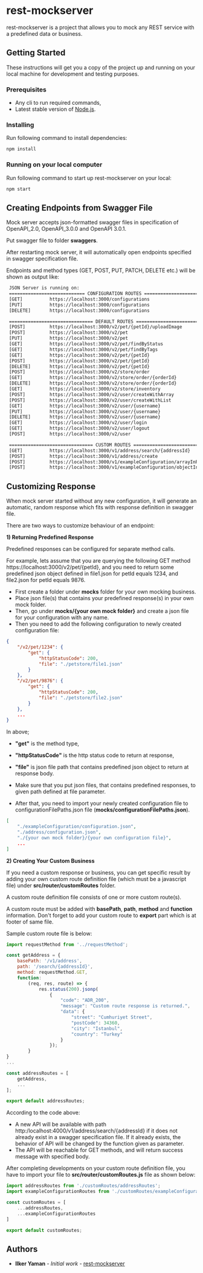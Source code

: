# rest-mockserver

rest-mockserver is a project that allows you to mock any REST service with a predefined data or business.

## Getting Started

These instructions will get you a copy of the project up and running on your local machine for development and testing purposes. 

### Prerequisites

* Any cli to run required commands,
* Latest stable version of [Node.js](https://nodejs.org/en/).

### Installing

Run following command to install dependencies:

```sh
npm install
```

### Running on your local computer

Run following command to start up rest-mockserver on your local:

```sh
npm start
```
## Creating Endpoints from Swagger File

Mock server accepts json-formatted swagger files in specification of OpenAPI_2.0, OpenAPI_3.0.0 and OpenAPI 3.0.1.

Put swagger file to folder **swaggers**.

After restarting mock server, it will automatically open endpoints specified in swagger specification file.

Endpoints and method types (GET, POST, PUT, PATCH, DELETE etc.) will be shown as output like:
```sh
 JSON Server is running on:
 ============================ CONFIGURATION ROUTES ===========================
 [GET]          https://localhost:3000/configurations
 [PUT]          https://localhost:3000/configurations
 [DELETE]       https://localhost:3000/configurations

 =============================== DEFAULT ROUTES ==============================
 [POST]         https://localhost:3000/v2/pet/{petId}/uploadImage
 [POST]         https://localhost:3000/v2/pet
 [PUT]          https://localhost:3000/v2/pet
 [GET]          https://localhost:3000/v2/pet/findByStatus
 [GET]          https://localhost:3000/v2/pet/findByTags
 [GET]          https://localhost:3000/v2/pet/{petId}
 [POST]         https://localhost:3000/v2/pet/{petId}
 [DELETE]       https://localhost:3000/v2/pet/{petId}
 [POST]         https://localhost:3000/v2/store/order
 [GET]          https://localhost:3000/v2/store/order/{orderId}
 [DELETE]       https://localhost:3000/v2/store/order/{orderId}
 [GET]          https://localhost:3000/v2/store/inventory
 [POST]         https://localhost:3000/v2/user/createWithArray
 [POST]         https://localhost:3000/v2/user/createWithList
 [GET]          https://localhost:3000/v2/user/{username}
 [PUT]          https://localhost:3000/v2/user/{username}
 [DELETE]       https://localhost:3000/v2/user/{username}
 [GET]          https://localhost:3000/v2/user/login
 [GET]          https://localhost:3000/v2/user/logout
 [POST]         https://localhost:3000/v2/user

 =============================== CUSTOM ROUTES ===============================
 [GET]          https://localhost:3000/v1/address/search/{addressId}
 [POST]         https://localhost:3000/v1/address/create
 [POST]         https://localhost:3000/v1/exampleConfiguration/arrayInRequest
 [POST]         https://localhost:3000/v1/exampleConfiguration/objectInRequest
```

## Customizing Response

When mock server started without any new configuration, it will generate an automatic, random response which fits with response definition in swagger file.

There are two ways to customize behaviour of an endpoint:

**1) Returning Predefined Response**

Predefined responses can be configured for separate method calls.

For example, lets assume that you are querying the following GET method https://localhost:3000/v2/pet/{petId}, and you need to return some predefined json object defined in file1.json for petId equals 1234, and file2.json for petId equals 9876.

* First create a folder under **mocks** folder for your own mocking business.
* Place json file(s) that contains your predefined response(s) in your own mock folder.
* Then, go under **mocks/{your own mock folder}** and create a json file for your configuration with any name.
* Then you need to add the following configuration to newly created configuration file:
```json
{
    "/v2/pet/1234": {
        "get": {
            "httpStatusCode": 200,
            "file": "./petstore/file1.json"
        }
    },
    "/v2/pet/9876": {
        "get": {
            "httpStatusCode": 200,
            "file": "./petstore/file2.json"
        }
    },
    ...
}
```

In above; 

* **"get"** is the method type,
* **"httpStatusCode"** is the http status code to return at response,
* **"file"** is json file path that contains predefined json object to return at response body.
 

* Make sure that you put json files, that contains predefined responses, to given path defined at file parameter.

* After that, you need to import your newly created configuration file to configurationFilePaths.json file (**mocks/configurationFilePaths.json**).
```json
[
    "./exampleConfiguration/configuration.json",
    "./address/configuration.json",
    "./{your own mock folder}/{your own configuration file}",
    ...
]
```
**2) Creating Your Custom Business**

If you need a custom response or business, you can get specific result by adding your own custom route definition file (which must be a javascript file) under **src/router/customRoutes** folder.

A custom route definition file consists of one or more custom route(s). 

A custom route must be added with **basePath**, **path**, **method** and **function** information. Don't forget to add your custom route to **export** part which is at footer of same file.

Sample custom route file is below:
```js
import requestMethod from '../requestMethod';

const getAddress = {
    basePath: '/v1/address',
    path: '/search/{addressId}',
    method: requestMethod.GET,
    function:
        (req, res, route) => {
            res.status(200).jsonp(
                {
                    "code": "ADR_200",
                    "message": "Custom route response is returned.",
                    "data": {
                        "street": "Cumhuriyet Street",
                        "postCode": 34360,
                        "city": "Istanbul",
                        "country": "Turkey"
                    }
                });
        }
}
...

const addressRoutes = [
    getAddress,
    ...
];

export default addressRoutes;
```
According to the code above:

* A new API will be available with path http:/localhost:4000/v1/address/search/{addressId} if it does not already exist in a swagger specification file. If it already exists, the behavior of API will be changed by the function given as parameter.
* The API will be reachable for GET methods, and will return success message with specified body.

After completing developments on your custom route definition file, you have to import your file to **src/router/customRoutes.js** file as shown below:
```js
import addressRoutes from './customRoutes/addressRoutes';
import exampleConfigurationRoutes from './customRoutes/exampleConfigurationRoutes';

const customRoutes = [
    ...addressRoutes,
    ...exampleConfigurationRoutes
]

export default customRoutes;
```


## Authors

* **Ilker Yaman** - *Initial work* - [rest-mockserver](https://github.com/ilkeryaman/rest-mockserver)